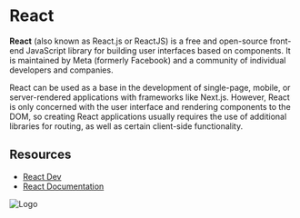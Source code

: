 # React

**React** (also known as React.js or ReactJS) is a free and open-source front-end JavaScript library for building user interfaces based on components. It is maintained by Meta (formerly Facebook) and a community of individual developers and companies.

React can be used as a base in the development of single-page, mobile, or server-rendered applications with frameworks like Next.js. However, React is only concerned with the user interface and rendering components to the DOM, so creating React applications usually requires the use of additional libraries for routing, as well as certain client-side functionality.

## Resources

- [React Dev](https://react.dev/)
- [React Documentation](https://17.reactjs.org/docs/getting-started.html)

![Logo](https://upload.wikimedia.org/wikipedia/commons/thumb/a/a7/React-icon.svg/2300px-React-icon.svg.png)
